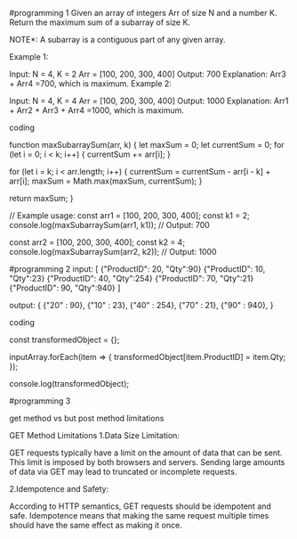 #programming  1
Given an array of integers Arr of size N and a number K. Return the maximum sum of a subarray of size K.
 
NOTE*: A subarray is a contiguous part of any given array.
 
Example 1:
 
Input:
N = 4, K = 2
Arr = [100, 200, 300, 400]
Output:
700
Explanation:
Arr3  + Arr4 =700,
which is maximum.
Example 2:
 
Input:
N = 4, K = 4
Arr = [100, 200, 300, 400]
Output:
1000
Explanation:
Arr1 + Arr2 + Arr3 + Arr4 =1000,
which is maximum.

coding

function maxSubarraySum(arr, k) {
  let maxSum = 0;
  let currentSum = 0;
  for (let i = 0; i < k; i++) {
    currentSum += arr[i];
  }
  
  for (let i = k; i < arr.length; i++) {
    currentSum = currentSum - arr[i - k] + arr[i];
    maxSum = Math.max(maxSum, currentSum);
  }

  return maxSum;
}

// Example usage:
const arr1 = [100, 200, 300, 400];
const k1 = 2;
console.log(maxSubarraySum(arr1, k1)); // Output: 700

const arr2 = [100, 200, 300, 400];
const k2 = 4;
console.log(maxSubarraySum(arr2, k2)); // Output: 1000


#programming 2
input:
[
	{"ProductID": 20, "Qty":90}
	{"ProductID": 10, "Qty":23}
	{"ProductID": 40, "Qty":254}
	{"ProductID": 70, "Qty":21}
	{"ProductID": 90, "Qty":940}
]
 
output: 
{
	{"20" : 90},
	{"10" : 23},
	{"40" : 254},
	{"70" : 21},
	{"90" : 940},
}

coding

const transformedObject = {};

inputArray.forEach(item => {
  transformedObject[item.ProductID] = item.Qty;
});

console.log(transformedObject);


#programming 3

get method  vs  but post method  limitations

GET Method Limitations
1.Data Size Limitation:

GET requests typically have a limit on the amount of data that can be sent. This limit is imposed by both browsers and servers. 
Sending large amounts of data via GET may lead to truncated or incomplete requests.

2.Idempotence and Safety:

According to HTTP semantics, GET requests should be idempotent and safe.
Idempotence means that making the same request multiple times should have the same effect as making it once.
















